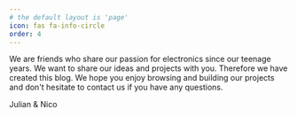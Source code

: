 ```yaml
---
# the default layout is 'page'
icon: fas fa-info-circle
order: 4
---
```


We are friends who share our passion for electronics since our teenage years. We want to share our ideas and projects with you. Therefore we have created this blog. We hope you enjoy browsing and building our projects and don't hesitate to contact us if you have any questions.


Julian & Nico
